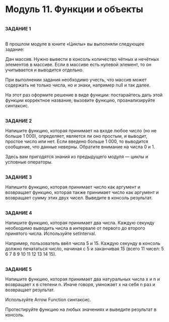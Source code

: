 # Модуль 11. Функции и объекты
<br>
<b>ЗАДАНИЕ 1</b><br><br>

В прошлом модуле в юните «Циклы» вы выполняли следующее задание:<br>

Дан массив. Нужно вывести в консоль количество чётных и нечётных элементов в массиве. Если в массиве есть нулевой элемент, то он учитывается и выводится отдельно. <br>

При выполнении задания необходимо учесть, что массив может содержать не только числа, но и знаки, например null и так далее.<br>

На этот раз оформите решение в виде функции: постарайтесь дать этой функции корректное название, вызовите функцию, проанализируйте синтаксис.<br><br>


<b>ЗАДАНИЕ 2</b><br>

Напишите функцию, которая принимает на входе любое число (но не больше 1 000), определяет, является ли оно простым, и выводит, простое число или нет. Если введено больше 1 000, то выводится сообщение, что данные неверны. Обратите внимание на числа 0 и 1.<br>

Здесь вам пригодятся знания из предыдущего модуля — циклы и условные операторы.<br><br>


<b>ЗАДАНИЕ 3</b><br>

Напишите функцию, которая принимает число как аргумент и возвращает функцию, которая также принимает число как аргумент и возвращает сумму этих двух чисел. Выведите в консоль результат.<br><br>


<b>ЗАДАНИЕ 4</b><br>

Напишите функцию, которая принимает два числа. Каждую секунду необходимо выводить числа в интервале от первого до второго принятого числа. Используйте setInterval.<br>

Например, пользователь ввёл числа 5 и 15. Каждую секунду в консоль должно печататься число, начиная с 5 и заканчивая 15 (всего 11 чисел: 5 6 7 8 9 10 11 12 13 14 15).<br><br>


<b>ЗАДАНИЕ 5</b><br>

Напишите функцию, которая принимает два натуральных числа x и n и возвращает x в степени n. Иначе говоря, умножает x на себя n раз и возвращает результат.<br>

Используйте Arrow Function синтаксис.<br>

Протестируйте функцию на любых значениях и выведите результат в консоль.
